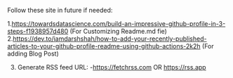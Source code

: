 Follow these site in future if needed:

1.https://towardsdatascience.com/build-an-impressive-github-profile-in-3-steps-f1938957d480 (For Customizing Readme.md fie)
2.https://dev.to/iamdarshshah/how-to-add-your-recently-published-articles-to-your-github-profile-readme-using-github-actions-2k2h (For adding Blog Post)

3. Generate RSS feed URL:
   -https://fetchrss.com   OR  https://rss.app   
